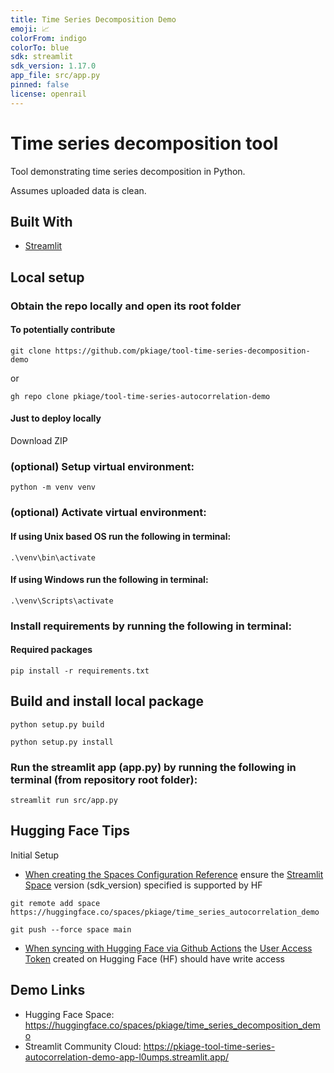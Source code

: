 ```yaml
---
title: Time Series Decomposition Demo
emoji: 📈
colorFrom: indigo
colorTo: blue
sdk: streamlit
sdk_version: 1.17.0
app_file: src/app.py
pinned: false
license: openrail
---
```


# Time series decomposition tool

Tool demonstrating time series decomposition in Python.

Assumes uploaded data is clean.

## Built With

- [Streamlit](https://streamlit.io/)


## Local setup

### Obtain the repo locally and open its root folder

#### To potentially contribute

```shell
git clone https://github.com/pkiage/tool-time-series-decomposition-demo
```

or

```shell
gh repo clone pkiage/tool-time-series-autocorrelation-demo
```

#### Just to deploy locally

Download ZIP

### (optional) Setup virtual environment:

```shell
python -m venv venv
```

### (optional) Activate virtual environment:

#### If using Unix based OS run the following in terminal:

```shell
.\venv\bin\activate
```

#### If using Windows run the following in terminal:

```shell
.\venv\Scripts\activate
```

### Install requirements by running the following in terminal:

#### Required packages

```shell
pip install -r requirements.txt
```

## Build and install local package

```shell
python setup.py build
```

```shell
python setup.py install
```

### Run the streamlit app (app.py) by running the following in terminal (from repository root folder):

```shell
streamlit run src/app.py
```

## Hugging Face Tips

Initial Setup
- [When creating the Spaces Configuration Reference](https://huggingface.co/docs/hub/spaces-config-reference) ensure the [Streamlit Space](https://huggingface.co/docs/hub/spaces-sdks-streamlit) version (sdk_version) specified is supported by HF

```shell
git remote add space https://huggingface.co/spaces/pkiage/time_series_autocorrelation_demo

git push --force space main
```
- [When syncing with Hugging Face via Github Actions](https://huggingface.co/docs/hub/spaces-github-actions) the [User Access Token](https://huggingface.co/docs/hub/security-tokens) created on Hugging Face (HF) should have write access


## Demo Links
- Hugging Face Space: https://huggingface.co/spaces/pkiage/time_series_decomposition_demo
- Streamlit Community Cloud: https://pkiage-tool-time-series-autocorrelation-demo-app-l0umps.streamlit.app/


